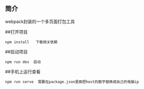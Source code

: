 
## 简介

   webpack封装的一个多页面打包工具 

##打开项目
   
    npm install   下载相关依赖
	
##启动项目

    npm run dev  启动
	
##手机上运行查看

    npm run serve  需要在package.json里面把host的数字替换成自己的电脑ip

